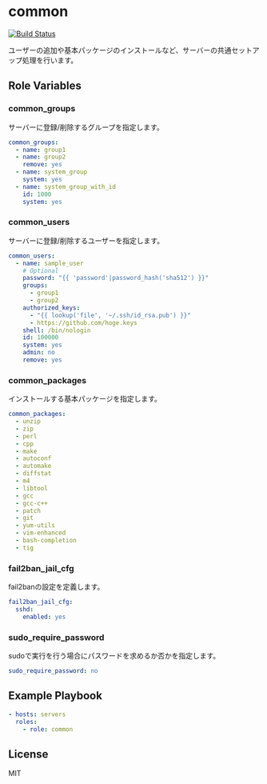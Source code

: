 common
=========

[![Build Status](https://travis-ci.org/wate/ansible-role-common.svg?branch=master)](https://travis-ci.org/wate/ansible-role-common)

ユーザーの追加や基本パッケージのインストールなど、サーバーの共通セットアップ処理を行います。

Role Variables
--------------

### common_groups

サーバーに登録/削除するグループを指定します。

```yml
common_groups:
  - name: group1
  - name: group2
    remove: yes
  - name: system_group
    system: yes
  - name: system_group_with_id
    id: 1000
    system: yes
```

### common_users

サーバーに登録/削除するユーザーを指定します。

```yaml
common_users:
  - name: sample_user
    # Optional
    password: "{{ 'password'|password_hash('sha512') }}"
    groups:
      - group1
      - group2
    authorized_keys:
      - "{{ lookup('file', '~/.ssh/id_rsa.pub') }}"
      - https://github.com/hoge.keys
    shell: /bin/nologin
    id: 100000
    system: yes
    admin: no
    remove: yes
```

### common_packages

インストールする基本パッケージを指定します。

```yaml
common_packages:
  - unzip
  - zip
  - perl
  - cpp
  - make
  - autoconf
  - automake
  - diffstat
  - m4
  - libtool
  - gcc
  - gcc-c++
  - patch
  - git
  - yum-utils
  - vim-enhanced
  - bash-completion
  - tig
```

### fail2ban_jail_cfg

fail2banの設定を定義します。

```yaml
fail2ban_jail_cfg:
  sshd:
    enabled: yes
```

### sudo_require_password

sudoで実行を行う場合にパスワードを求めるか否かを指定します。

```yaml
sudo_require_password: no
```

Example Playbook
----------------

```yaml
- hosts: servers
  roles:
    - role: common
```

License
-------

MIT
